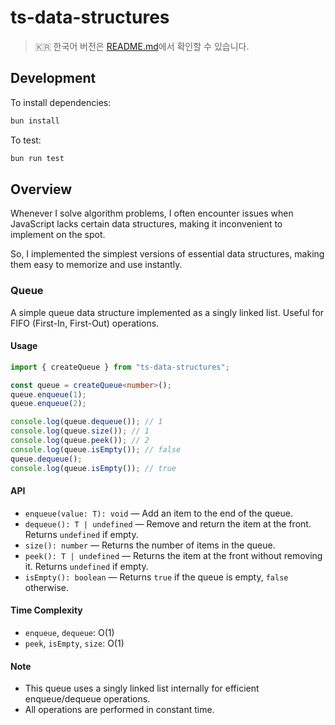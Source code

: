 # ts-data-structures

> 🇰🇷 한국어 버전은 [README.md](./README.ko.md)에서 확인할 수 있습니다.

## Development

To install dependencies:

```bash
bun install
```

To test:

```bash
bun run test
```

## Overview

Whenever I solve algorithm problems,
I often encounter issues when JavaScript lacks certain data structures, making it inconvenient to implement on the spot.

So, I implemented the simplest versions of essential data structures, making them easy to memorize and use instantly.

### Queue

A simple queue data structure implemented as a singly linked list. Useful for FIFO (First-In, First-Out) operations.

#### Usage

```ts
import { createQueue } from "ts-data-structures";

const queue = createQueue<number>();
queue.enqueue(1);
queue.enqueue(2);

console.log(queue.dequeue()); // 1
console.log(queue.size()); // 1
console.log(queue.peek()); // 2
console.log(queue.isEmpty()); // false
queue.dequeue();
console.log(queue.isEmpty()); // true
```

#### API

- `enqueue(value: T): void` — Add an item to the end of the queue.
- `dequeue(): T | undefined` — Remove and return the item at the front. Returns `undefined` if empty.
- `size(): number` — Returns the number of items in the queue.
- `peek(): T | undefined` — Returns the item at the front without removing it. Returns `undefined` if empty.
- `isEmpty(): boolean` — Returns `true` if the queue is empty, `false` otherwise.

#### Time Complexity

- `enqueue`, `dequeue`: O(1)
- `peek`, `isEmpty`, `size`: O(1)

#### Note

- This queue uses a singly linked list internally for efficient enqueue/dequeue operations.
- All operations are performed in constant time.
